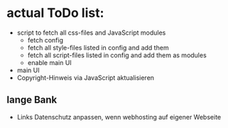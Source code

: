 # actual ToDo list:

* script to fetch all css-files and JavaScript modules
  * fetch config
  * fetch all style-files listed in config and add them
  * fetch all script-files listed in config and add them as modules
  * enable main UI
* main UI
* Copyright-Hinweis via JavaScript aktualisieren

## lange Bank
* Links Datenschutz anpassen, wenn webhosting auf eigener Webseite